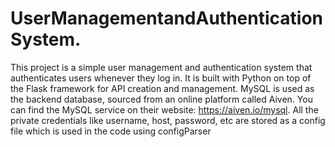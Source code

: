# UserManagementandAuthenticationSystem.

This project is a simple user management and authentication system that authenticates users whenever they log in. 
It is built with Python on top of the Flask framework for API creation and management. 
MySQL is used as the backend database, sourced from an online platform called Aiven. You can find the MySQL service on their website: https://aiven.io/mysql.
All the private credentials like username, host, password, etc are stored as a config file which is used in the code using configParser
